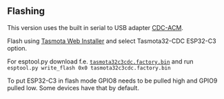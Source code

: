 ## Flashing 

This version uses the built in serial to USB adapter [CDC-ACM](https://docs.espressif.com/projects/esp-idf/en/v4.4/esp32c3/api-guides/usb-serial-jtag-console.html?highlight=cdc#usb-serial-jtag-controller-console). 

Flash using [Tasmota Web Installer](https://tasmota.github.io/install/) and select Tasmota32-CDC ESP32-C3 option.

For esptool.py download f.e. [`tasmota32c3cdc.factory.bin`](http://ota.tasmota.com/tasmota32/release/tasmota32c3cdc.factory.bin) and run `esptool.py write_flash 0x0 tasmota32c3cdc.factory.bin`

To put ESP32-C3 in flash mode GPIO8 needs to be pulled high and GPIO9 pulled low. Some devices have that by default.

